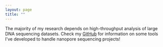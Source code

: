 ```yaml
---
layout: page
title: ""
---
```


The majority of my research depends on high-throughput analysis of large DNA sequencing datasets. Check my [GitHub](https://github.com/probstrodolfo) for information on some tools I've developed to handle nanopore sequencing projects! 
